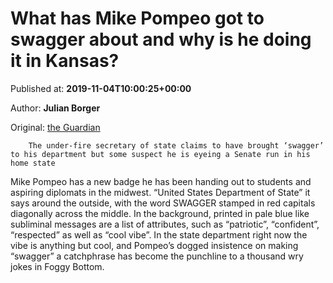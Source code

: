 
# What has Mike Pompeo got to swagger about and why is he doing it in Kansas?

Published at: **2019-11-04T10:00:25+00:00**

Author: **Julian Borger**

Original: [the Guardian](https://www.theguardian.com/us-news/2019/nov/04/mike-pompeo-kansas-swagger)


        The under-fire secretary of state claims to have brought ‘swagger’ to his department but some suspect he is eyeing a Senate run in his home state
      
Mike Pompeo has a new badge he has been handing out to students and aspiring diplomats in the midwest. “United States Department of State” it says around the outside, with the word SWAGGER stamped in red capitals diagonally across the middle.
In the background, printed in pale blue like subliminal messages are a list of attributes, such as “patriotic”, “confident”, “respected” as well as “cool vibe”.
In the state department right now the vibe is anything but cool, and Pompeo’s dogged insistence on making “swagger” a catchphrase has become the punchline to a thousand wry jokes in Foggy Bottom.
